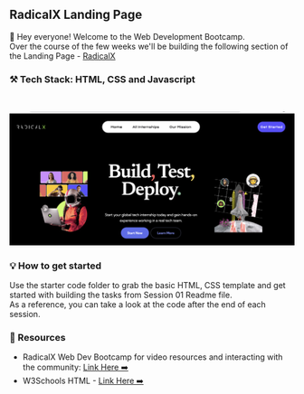 ## RadicalX Landing Page

👋 Hey everyone! Welcome to the Web Development Bootcamp. 
<br>
Over the course of the few weeks we'll be building the following section of the Landing Page - [RadicalX](https://www.radicalx.co/)

### ⚒️ Tech Stack: HTML, CSS and Javascript

<br>

![](./assets/FinalLandingPage.png)

### 💡 How to get started

Use the starter code folder to grab the basic HTML, CSS template and get started with building the tasks from Session 01 Readme file. 
<br>
As a reference, you can take a look at the code after the end of each session. 
<br>

### 🚀 Resources

- RadicalX Web Dev Bootcamp for video resources and interacting with the community: [Link Here ➡️](https://www.community.radicalx.co/spaces/8972871/content)
- W3Schools HTML - [Link Here ➡️](https://www.w3schools.com/html/html_intro.asp)
